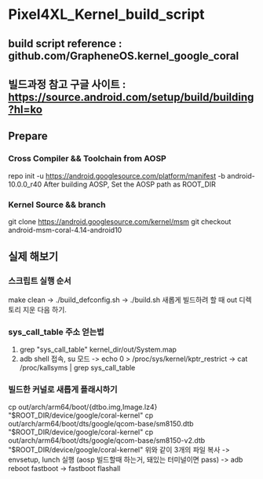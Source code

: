 # Pixel4XL_Kernel_build_script

## build script reference : github.com/GrapheneOS.kernel_google_coral
## 빌드과정 참고 구글 사이트 : https://source.android.com/setup/build/building?hl=ko

## Prepare
### Cross Compiler && Toolchain from AOSP
repo init -u https://android.googlesource.com/platform/manifest -b android-10.0.0_r40
After building AOSP, Set the AOSP path as ROOT_DIR
### Kernel Source && branch
git clone https://android.googlesource.com/kernel/msm
git checkout android-msm-coral-4.14-android10

## 실제 해보기
### 스크립트 실행 순서
make clean -> ./build_defconfig.sh -> ./build.sh
새롭게 빌드하려 할 때 out 디렉토리 지운 다음 하기.
### sys_call_table 주소 얻는법
1. grep "sys_call_table" kernel_dir/out/System.map
2. adb shell 접속, su 모드 -> echo 0 > /proc/sys/kernel/kptr_restrict -> cat /proc/kallsyms | grep sys_call_table

### 빌드한 커널로 새롭게 플래시하기
cp out/arch/arm64/boot/{dtbo.img,Image.lz4} "$ROOT_DIR/device/google/coral-kernel"
cp out/arch/arm64/boot/dts/google/qcom-base/sm8150.dtb "$ROOT_DIR/device/google/coral-kernel"
cp out/arch/arm64/boot/dts/google/qcom-base/sm8150-v2.dtb "$ROOT_DIR/device/google/coral-kernel"
위와 같이 3개의 파일 복사 -> envsetup, lunch 실행 (aosp 빌드할때 하는거, 돼있는 터미널이면 pass) -> adb reboot fastboot -> fastboot flashall
